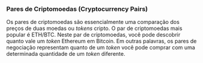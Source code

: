 ### Pares de Criptomoedas (Cryptocurrency Pairs)

Os pares de criptomoedas são essencialmente uma comparação dos preços de duas moedas ou _tokens_ cripto. O par de criptomoedas mais popular é ETH/BTC. Neste par de criptomoedas, você pode descobrir quanto vale um _token_ Ethereum em Bitcoin. Em outras palavras, os pares de negociação representam quanto de um _token_ você pode comprar com uma determinada quantidade de um _token_ diferente.
